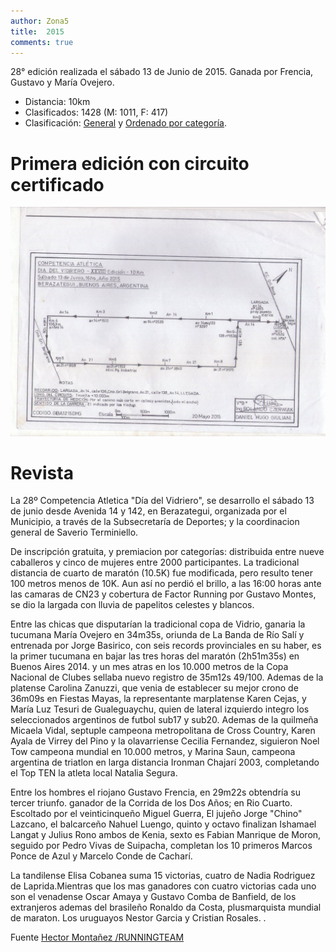 ```yaml
---
author: Zona5
title:  2015
comments: true
---
```

28° edición realizada el sábado 13 de Junio de 2015. Ganada por Frencia, Gustavo y María Ovejero.

* Distancia: 10km
* Clasificados: 1428 (M: 1011, F: 417)
* Clasificación: [General](/clasificacion/2015/2015.html) y [Ordenado por categoría](/clasificacion/2015/2015cat.html).

# Primera edición con circuito certificado

![Certificado](/assets/img/distancias/2015_certificado.jpg)

# Revista

La 28º Competencia Atletica "Día del Vidriero", se desarrollo el sábado 13 de junio desde Avenida 14 y 142, en Berazategui, organizada por el Municipio, a través de la Subsecretaría de Deportes; y la coordinacion general de Saverio Terminiello. 

De inscripción gratuita, y premiacion por categorías: distribuida entre nueve caballeros y cinco de mujeres entre 2000 participantes. La tradicional distancia de cuarto de maratón (10.5K) fue modificada,  pero resulto tener 100 metros menos de 10K.  Aun así no perdió el brillo, a las 16:00 horas ante las camaras de CN23 y cobertura de Factor Running por Gustavo Montes, se dio la largada con lluvia de papelitos celestes y blancos.

Entre las chicas que disputarían la tradicional copa de Vidrio,  ganaria la tucumana María Ovejero en 34m35s, oriunda de La Banda de Río Salí y entrenada por Jorge Basirico, con seis records provinciales en su haber, es la primer tucumana en bajar las tres horas del maratón (2h51m35s) en Buenos Aires 2014. y un mes atras en los 10.000 metros de la Copa Nacional de Clubes sellaba nuevo registro de 35m12s 49/100.  Ademas de la platense Carolina Zanuzzi, que venia de establecer su mejor crono de 36m09s en Fiestas Mayas,  la representante marplatense Karen Cejas, y María Luz Tesuri de Gualeguaychu, quien de lateral izquierdo integro los seleccionados argentinos de futbol sub17 y sub20. Ademas de la quilmeña Micaela Vidal, septuple campeona metropolitana de Cross Country, Karen Ayala de Virrey del Pino y la olavarriense Cecilia Fernandez, siguieron Noel Tow campeona mundial en 10.000 metros, y Marina Saun, campeona argentina de triatlon en larga distancia Ironman Chajarí 2003, completando el Top TEN la atleta local Natalia Segura. 

Entre los hombres el riojano Gustavo Frencia, en 29m22s obtendría su tercer triunfo. ganador de la Corrida de los Dos Años;  en Rio Cuarto. Escoltado por el veinticinqueño Miguel Guerra, El jujeño Jorge "Chino" Lazcano, el balcarceño Nahuel Luengo, quinto y octavo finalizan Ishamael Langat y Julius Rono ambos de Kenia, sexto es Fabian Manrique de Moron, seguido por Pedro Vivas de Suipacha, completan los 10 primeros Marcos Ponce de Azul y Marcelo Conde de Cacharí.

La tandilense Elisa Cobanea suma 15 victorias, cuatro de Nadia Rodriguez de Laprida.Mientras que los mas ganadores con cuatro victorias cada uno son el venadense Oscar Amaya y Gustavo Comba de Banfield, de los extranjeros ademas del brasileño Ronaldo  da Costa, plusmarquista mundial de maraton. Los uruguayos Nestor Garcia y Cristian Rosales. .

Fuente [Hector Montañez /RUNNINGTEAM](http://runningteam.blogspot.com/2015/06/gustavo-frencia-y-maria-ovejero-ganan.html)

